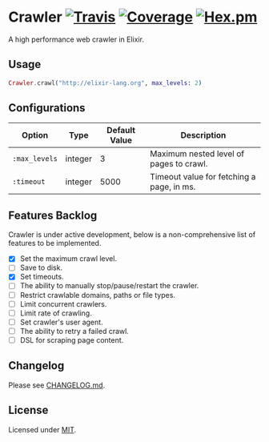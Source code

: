 # Crawler [![Travis](https://img.shields.io/travis/fredwu/crawler.svg)](https://travis-ci.org/fredwu/crawler) [![Coverage](https://img.shields.io/coveralls/fredwu/crawler.svg)](https://coveralls.io/github/fredwu/crawler?branch=master) [![Hex.pm](https://img.shields.io/hexpm/v/crawler.svg)](https://hex.pm/packages/crawler)

A high performance web crawler in Elixir.

## Usage

```elixir
Crawler.crawl("http://elixir-lang.org", max_levels: 2)
```

## Configurations

| Option        | Type    | Default Value | Description |
|---------------|---------|---------------|-------------|
| `:max_levels` | integer | 3             | Maximum nested level of pages to crawl.
| `:timeout`    | integer | 5000          | Timeout value for fetching a page, in ms.

## Features Backlog

Crawler is under active development, below is a non-comprehensive list of features to be implemented.

- [x] Set the maximum crawl level.
- [ ] Save to disk.
- [x] Set timeouts.
- [ ] The ability to manually stop/pause/restart the crawler.
- [ ] Restrict crawlable domains, paths or file types.
- [ ] Limit concurrent crawlers.
- [ ] Limit rate of crawling.
- [ ] Set crawler's user agent.
- [ ] The ability to retry a failed crawl.
- [ ] DSL for scraping page content.

## Changelog

Please see [CHANGELOG.md](CHANGELOG.md).

## License

Licensed under [MIT](http://fredwu.mit-license.org/).
